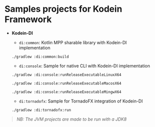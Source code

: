 # Samples projects for Kodein Framework

- **Kodein-DI**
    - `di:common`: Kotlin MPP sharable library with Kodein-DI implementation 
    
    `./gradlew :di:common:build`
    
    - `di:console`: Sample for native CLI with Kodein-DI implementation 
    
    `./gradlew :di:console:runReleaseExecutableLinuxX64`
    
    `./gradlew :di:console:runReleaseExecutableMacosX64`
    
    `./gradlew :di:console:runReleaseExecutableMingwX64`
    
    - `di:tornadofx`: Sample for TornadoFX integration of Kodein-DI 
    
    `./gradlew :di:tornadofx:run`

> _NB: The JVM projects are made to be run with a JDK8_ 